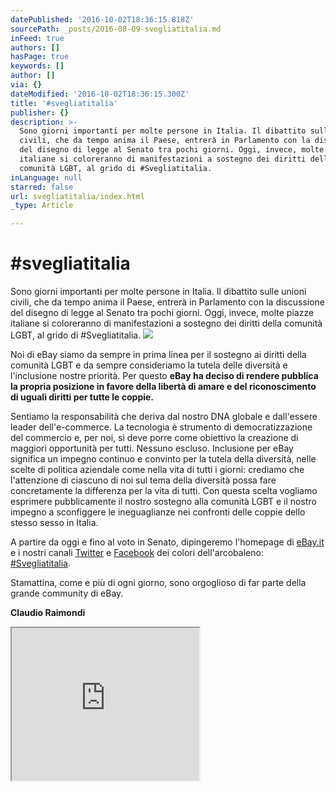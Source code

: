 ```yaml
---
datePublished: '2016-10-02T18:36:15.818Z'
sourcePath: _posts/2016-08-09-svegliatitalia.md
inFeed: true
authors: []
hasPage: true
keywords: []
author: []
via: {}
dateModified: '2016-10-02T18:36:15.300Z'
title: '#svegliatitalia'
publisher: {}
description: >-
  Sono giorni importanti per molte persone in Italia. Il dibattito sulle unioni
  civili, che da tempo anima il Paese, entrerà in Parlamento con la discussione
  del disegno di legge al Senato tra pochi giorni. Oggi, invece, molte piazze
  italiane si coloreranno di manifestazioni a sostegno dei diritti della
  comunità LGBT, al grido di #Svegliatitalia.
inLanguage: null
starred: false
url: svegliatitalia/index.html
_type: Article

---
```

# \#svegliatitalia

Sono giorni importanti per molte persone in Italia. Il dibattito sulle unioni civili, che da tempo anima il Paese, entrerà in Parlamento con la discussione del disegno di legge al Senato tra pochi giorni. Oggi, invece, molte piazze italiane si coloreranno di manifestazioni a sostegno dei diritti della comunità LGBT, al grido di \#Svegliatitalia.
![](https://the-grid-user-content.s3-us-west-2.amazonaws.com/8b765726-dd0f-4616-a583-1bb78875fa97.png)

Noi di eBay siamo da sempre in prima linea per il sostegno ai diritti della comunità LGBT e da sempre consideriamo la tutela delle diversità e l'inclusione nostre priorità. Per questo **eBay ha deciso di rendere pubblica la propria posizione in favore della libertà di amare e del riconoscimento di uguali diritti per tutte le coppie.**

Sentiamo la responsabilità che deriva dal nostro DNA globale e dall'essere leader dell'e-commerce. La tecnologia è strumento di democratizzazione del commercio e, per noi, si deve porre come obiettivo la creazione di maggiori opportunità per tutti. Nessuno escluso. Inclusione per eBay significa un impegno continuo e convinto per la tutela della diversità, nelle scelte di politica aziendale come nella vita di tutti i giorni: crediamo che l'attenzione di ciascuno di noi sul tema della diversità possa fare concretamente la differenza per la vita di tutti. Con questa scelta vogliamo esprimere pubblicamente il nostro sostegno alla comunità LGBT e il nostro impegno a sconfiggere le ineguaglianze nei confronti delle coppie dello stesso sesso in Italia.

A partire da oggi e fino al voto in Senato, dipingeremo l'homepage di [eBay.it][0] e i nostri canali [Twitter][1] e [Facebook][2] dei colori dell'arcobaleno: [\#Svegliatitalia][3].

Stamattina, come e più di ogni giorno, sono orgoglioso di far parte della grande community di eBay.

**Claudio Raimondi**

<iframe src="https://the-grid.github.io/ed-userhtml/?g=eJyFUsFu2zAMvfsriPRgB2vt44DGydAuAZahaAckwI6FLNExN1vyJNpFsObfRztuMeRSGbBs8ol8fE954GONq6hw5gh_I5BVKP374F1nzY12tfO3cFV-Hp5FdIrybDoQ5YZ6ILOcGQp_uvDMlUdlZqs8k8QqyoP21LIAe-VhwmhnSzrAEsrOaiZnIZlPXbmikLbqgGnna0HEFXN7m2W6Vp0h5xU1zhpKtWuy0OOhJsXESrZ4cVGADFqmktAPdT5CS7zGAXi1uwSeFlGUvFEdmEKWwfrpMd7DZr3dw_3m4ekn7L9td_CwfdyMhcdppZxxumuExzWE4S_Vog7jpsYhmMRndeL5mU1Ig9cj2ct5xYImPas3jo5NgSb9FeL3g8h3zJ6KjjGJjWJ1w9RgYNW08TV8svgCa-mczKdeiUkrMQpeX4XVYPs8VW2L1nytqDZJENhpnshbrJ4szK2bPn_UqAICWlWIaN9Vr3ZjAthBT9KKK4RcgdyFcjkbLAzi4X_8v0ji-a3cbCWhQY8ArXtBjwaKI6zP6DxTcpfeO4_cP1r_AG-w5IA" height="244" style=""></iframe>



[0]: https://www.ebay.it/
[1]: http://twitter.com/ebay_italia
[2]: http://www.facebook.com/ebay.it
[3]: https://twitter.com/hashtag/svegliatitalia